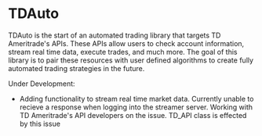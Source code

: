 # TDAuto
TDAuto is the start of an automated trading library that targets TD Ameritrade's APIs. These APIs allow users to check account information, stream real time data, execute trades, and much more. The goal of this library is to pair these resources with user defined algorithms to create fully automated trading strategies in the future.

Under Development:
 - Adding functionality to stream real time market data. Currently unable to recieve a response when logging into the streamer server. Working with TD Ameritrade's API developers on the issue. TD_API class is effected by this issue
